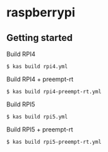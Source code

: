 # raspberrypi

## Getting started

Build RPI4
```
$ kas build rpi4.yml
```

Build RPI4 + preempt-rt
```
$ kas build rpi4-preempt-rt.yml
```

Build RPI5
```
$ kas build rpi5.yml
```

Build RPI5 + preempt-rt
```
$ kas build rpi5-preempt-rt.yml
```

